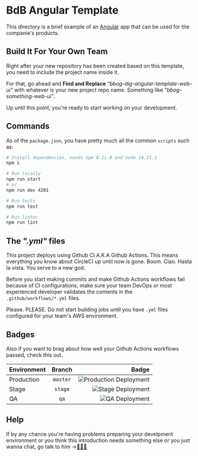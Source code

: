 # BdB Angular Template


This directory is a brief example of an [Angular](https://angular.io/) app that can be used for the companie's products.

## Build It For Your Own Team

Right after your new repository has been created based on this template, you need to include the project name inside it.

For that, go ahead and **Find and Replace** _"bbog-dig-angular-template-web-ui"_ with whatever is your new project repo name. Something like _"bbog-something-web-ui"_.

Up until this point, you're ready to start working on your development.

## Commands

As of the `package.json`, you have pretty much all the common `scripts` such as:

```bash
# Install dependencies, needs npm 8.11.0 and node 14.21.1
npm i

# Run locally
npm run start
# or
npm run dev 4201

# Run tests
npm run test

# Run linter
npm run lint
```

## The _".yml"_ files

This project deploys using Github CI A.K.A Github Actions. This means everything you know about CircleCI up until now is gone. Boom. Ciao. Hasta la vista. You serve to a new god.

Before you start making commits and make Github Actions workflows fail because of CI configurations, make sure your team DevOps or most experienced developer validates the contents in the `.github/workflows/*.yml` files. 

Please. PLEASE. Do not start building jobs until you have `.yml` files configured for your team's AWS environment.

## Badges

Also if you want to brag about how well your Github Actions workflows passed, check this out.

| Environment | Branch | Badge |
| :--- | :---: | ---: |
| Production | `master` | ![Production Deployment](https://github.com/bancodebogota/bbog-dig-angular-template-web-ui/workflows/Production%20Deployment/badge.svg?branch=master) |
| Stage | `stage` | ![Stage Deployment](https://github.com/bancodebogota/bbog-dig-angular-template-web-ui/workflows/Stage%20Deployment/badge.svg?branch=stage) |
| QA | `qa` | ![QA Deployment](https://github.com/bancodebogota/bbog-dig-angular-template-web-ui/workflows/QA%20Deployment/badge.svg?branch=qa) |

## Help

If by any chance you're having problems preparing your develpment environment or you think this introduction needs something else or you just wanna chat, go talk to him ->[👨🏻‍💻](https://github.com/aacos13)
